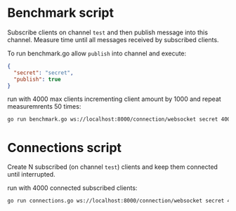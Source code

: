 Benchmark script
================

Subscribe clients on channel `test` and then publish message into this channel. Measure time until
all messages received by subscribed clients.

To run benchmark.go allow `publish` into channel and execute:

```json
{
  "secret": "secret",
  "publish": true
}

```

run with 4000 max clients incrementing client amount by 1000 and repeat measuremrents 50 times:

```bash
go run benchmark.go ws://localhost:8000/connection/websocket secret 4000 1000 50
```

Connections script
==================

Create N subscribed (on channel `test`) clients and keep them connected until interrupted.

run with 4000 connected subscribed clients:

```bash
go run connections.go ws://localhost:8000/connection/websocket secret 4000
```
